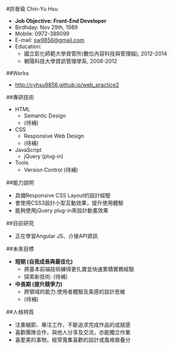 #許晉瑜 Chin-Yu Hsu

- **Job Objective: Front-End Developer**
- Birdhday: Nov 29th, 1989
- Mobile: 0972-389099
- E-mail: sw9856@gmail.com
- Education: 
	- 國立彰化師範大學資管所(數位內容科技與管理組), 2012-2014
	- 朝陽科技大學資訊管理學系, 2008-2012


##Works
	
- http://cyhsu9856.github.io/web_practice2
	
 
##專研技術

- HTML
	- Semantic Design
	- (待補)
- CSS
	- Responsive Web Design
	- (待補)
- JavaScript
	- jQuery (plug-in)
- Tools
	- Version Control (待補)


##能力說明

- 具備Responsive CSS Layout的設計經驗
- 會使用CSS3設計小型互動效果，提升使用體驗
- 能夠使用jQuery plug-in來設計動畫效果


##目前研究

- 正在學習Angular JS、介接API資訊


##未來目標

- **短期 (自我成長與最佳化)**
	- 將基本前端技術練得更扎實並快速累積實務經驗
	- 探索新技術: (待補)
- **中長期 (提升競爭力)**
	- 跨領域的能力:使用者體驗及美感的設計思維
	- (待補)


##人格特質

- 注重細節、專注工作，不斷追求完成作品的成就感
- 喜歡團隊合作，與他人分享及交流，亦能獨立作業
- 喜愛美的事物，經常蒐集喜歡的設計或風格做養分





